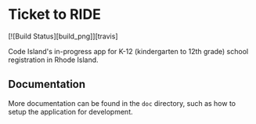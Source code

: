 # Ticket to RIDE

[![Build Status][build_png]][travis]


Code Island's in-progress app for K-12 (kindergarten to 12th grade) school registration in Rhode Island.

## Documentation

More documentation can be found in the `doc` directory, such as how to setup the application for development.
